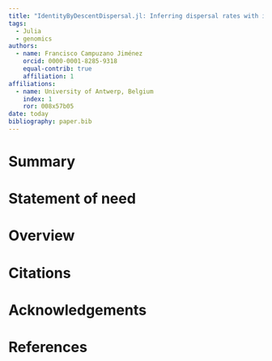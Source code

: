 ```yaml
---
title: "IdentityByDescentDispersal.jl: Inferring dispersal rates with identity-by-descent blocks"
tags:
  - Julia
  - genomics
authors:
  - name: Francisco Campuzano Jiménez
    orcid: 0000-0001-8285-9318
    equal-contrib: true
    affiliation: 1
affiliations:
  - name: University of Antwerp, Belgium
    index: 1
    ror: 008x57b05
date: today
bibliography: paper.bib
---
```


# Summary

# Statement of need

# Overview

# Citations

# Acknowledgements

# References
